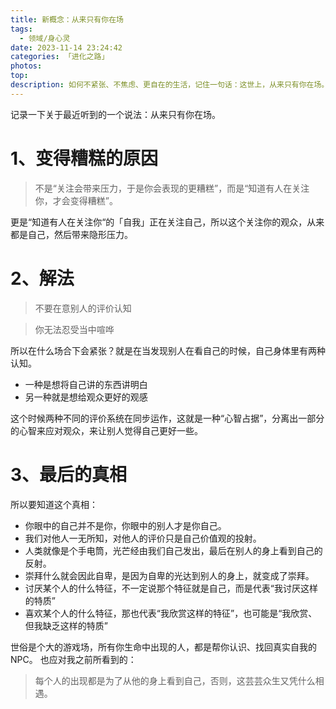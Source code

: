 ```yaml
---
title: 新概念：从来只有你在场
tags:
  - 领域/身心灵
date: 2023-11-14 23:24:42
categories: 「进化之路」
photos:
top:
description: 如何不紧张、不焦虑、更自在的生活，记住一句话：这世上，从来只有你在场。
---
```


记录一下关于最近听到的一个说法：从来只有你在场。

# 1、变得糟糕的原因
> 不是“关注会带来压力，于是你会表现的更糟糕”，而是“知道有人在关注你，才会变得糟糕”。

更是“知道有人在关注你“的「自我」正在关注自己，所以这个关注你的观众，从来都是自己，然后带来隐形压力。

# 2、解法
> 不要在意别人的评价认知

> 你无法忍受当中喧哗

所以在什么场合下会紧张？就是在当发现别人在看自己的时候，自己身体里有两种认知。
- 一种是想将自己讲的东西讲明白
- 另一种就是想给观众更好的观感

这个时候两种不同的评价系统在同步运作，这就是一种“心智占据”，分离出一部分的心智来应对观众，来让别人觉得自己更好一些。

# 3、最后的真相
所以要知道这个真相：
- 你眼中的自己并不是你，你眼中的别人才是你自己。
- 我们对他人一无所知，对他人的评价只是自己价值观的投射。
- 人类就像是个手电筒，光芒经由我们自己发出，最后在别人的身上看到自己的反射。
- 崇拜什么就会因此自卑，是因为自卑的光达到别人的身上，就变成了崇拜。
- 讨厌某个人的什么特征，不一定说那个特征就是自己，而是代表“我讨厌这样的特质”
- 喜欢某个人的什么特征，那也代表“我欣赏这样的特征”，也可能是“我欣赏、但我缺乏这样的特质”

世俗是个大的游戏场，所有你生命中出现的人，都是帮你认识、找回真实自我的NPC。
也应对我之前所看到的：
> 每个人的出现都是为了从他的身上看到自己，否则，这芸芸众生又凭什么相遇。